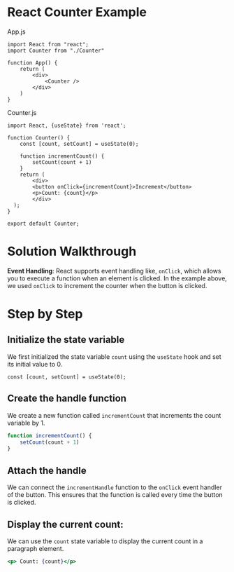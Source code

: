 # React Counter Example

App.js

```JSX
import React from "react";
import Counter from "./Counter"

function App() {
    return (
        <div> 
            <Counter />
        </div>
    )
}
```

Counter.js

```JSX
import React, {useState} from 'react';

function Counter() {
    const [count, setCount] = useState(0);

    function incrementCount() {
        setCount(count + 1)
    }
    return (
        <div>
        <button onClick={incrementCount}>Increment</button>
        <p>Count: {count}</p>
        </div>
  );
}

export default Counter;
```

# Solution Walkthrough

**Event Handling**: React supports event handling like, `onClick`, which allows you to execute a function when an element is clicked. In the example above, we used `onClick` to increment the counter when the button is clicked. 

# Step by Step 

## Initialize the state variable 

We first initialized the state variable `count` using the `useState` hook and set its initial value to 0. 

```JSX
const [count, setCount] = useState(0);
```

## Create the handle function 

We create a new function called `incrementCount` that increments the count variable by 1. 

```jsx
function incrementCount() {
    setCount(count + 1)
}
```

## Attach the handle 

We can connect the `incrementHandle` function to the `onClick` event handler of the button. This ensures that the function is called every time the button is clicked. 

## Display the current count: 

We can use the `count` state variable to display the current count in a paragraph element. 

```jsx
<p> Count: {count}</p>
```
